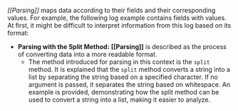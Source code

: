 _[[Parsing]]_ maps data according to their fields and their corresponding values. For example, the following log example contains fields with values. At first, it might be difficult to interpret information from this log based on its format:

- **Parsing with the Split Method:** **[[Parsing]]** is described as the process of converting data into a more readable format. 
	- The method introduced for parsing in this context is the `split` method. It is explained that the `split` method converts a string into a list by separating the string based on a specified character. If no argument is passed, it separates the string based on whitespace. An example is provided, demonstrating how the split method can be used to convert a string into a list, making it easier to analyze.